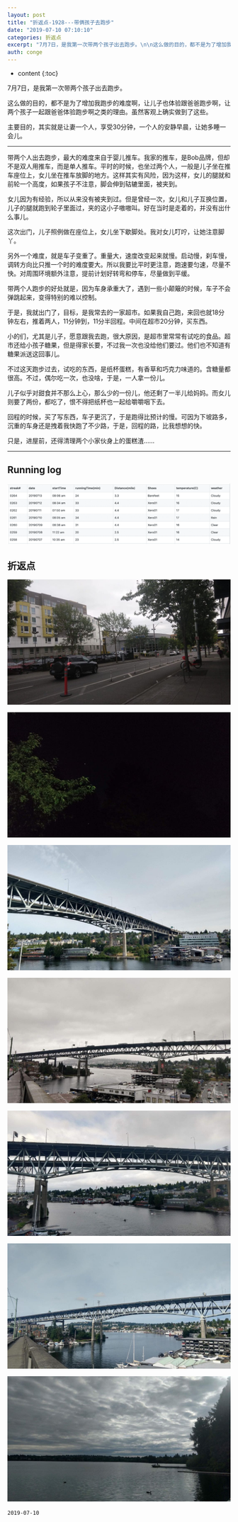 ```yaml
---
layout: post
title: "折返点-1928---带俩孩子去跑步"
date: "2019-07-10 07:10:10"
categories: 折返点
excerpt: "7月7日，是我第一次带两个孩子出去跑步。\n\n这么做的目的，都不是为了增加我跑步的难度啊，让儿子也体验跟爸爸跑步啊，让两个孩子一起跟爸爸体验跑步啊之类的理由。虽然客观上确实做到了这..."
auth: conge
---
```

* content
{:toc}

7月7日，是我第一次带两个孩子出去跑步。

这么做的目的，都不是为了增加我跑步的难度啊，让儿子也体验跟爸爸跑步啊，让两个孩子一起跟爸爸体验跑步啊之类的理由。虽然客观上确实做到了这些。

主要目的，其实就是让妻一个人，享受30分钟，一个人的安静早晨，让她多睡一会儿。

----

带两个人出去跑步，最大的难度来自于婴儿推车。我家的推车，是Bob品牌，但却不是双人用推车，而是单人推车。平时的时候，也坐过两个人，一般是儿子坐在推车座位上，女儿坐在推车放脚的地方。这样其实有风险，因为这样，女儿的腿就和前轮一个高度，如果孩子不注意，脚会伸到轱辘里面，被夹到。

女儿因为有经验，所以从来没有被夹到过。但是曾经一次，女儿和儿子互换位置，儿子的腿就跑到轮子里面过，夹的这小子嗷嗷叫。好在当时是走着的，并没有出什么事儿。

这次出门，儿子照例做在座位上，女儿坐下歇脚处。我对女儿叮咛，让她注意脚丫。

另外一个难度，就是车子变重了。重量大，速度改变起来就慢。启动慢，刹车慢，调转方向比只推一个时的难度要大。所以我要比平时更注意，跑速要匀速，尽量不快。对周围环境额外注意，提前计划好转弯和停车，尽量做到平缓。

带两个人跑步的好处就是，因为车身承重大了，遇到一些小颠簸的时候，车子不会弹跳起来，变得特别的难以控制。

于是，我就出门了，目标，是我常去的一家超市。如果我自己跑，来回也就18分钟左右，推着两人，11分钟到，11分半回程。中间在超市20分钟，买东西。

小的们，尤其是儿子，愿意跟我去跑，很大原因，是超市里常常有试吃的食品。超市还给小孩子糖果，但是得家长要，不过我一次也没给他们要过。他们也不知道有糖果派送这回事儿。

不过这天跑步过去，试吃的东西，是纸杯蛋糕，有香草和巧克力味道的。含糖量都很高。不过，偶尔吃一次，也没啥，于是，一人拿一份儿。

儿子似乎对甜食并不那么上心，那么少的一份儿，他还剩了一半儿给妈妈。而女儿则要了两份，都吃了，恨不得把纸杯也一起给嚼嚼咽下去。

回程的时候，买了写东西，车子更沉了，于是跑得比预计的慢。可因为下坡路多，沉重的车身还是拽着我快跑了不少路，于是，回程的路，比我想想的快。

只是，进屋前，还得清理两个小家伙身上的蛋糕渣……

----

## Running log
![Running log week 29, 2019](/assets/images/折返点/118382-b98f70ac58519b20.png)

## 折返点

![20190707.jpg](/assets/images/折返点/118382-3456a5023780c6aa.jpg)

![20190708.jpg](/assets/images/折返点/118382-707332c6f97c1693.jpg)

![20190709.jpg](/assets/images/折返点/118382-f55285474c7c6392.jpg)

![20190710.jpg](/assets/images/折返点/118382-a8a274d776598f63.jpg)

![20190711.jpg](/assets/images/折返点/118382-32eb130e589f1c8e.jpg)

![20190712.jpg](/assets/images/折返点/118382-11669cabaf1a379d.jpg)

![20190713.jpg](/assets/images/折返点/118382-18282abfd2e9199c.jpg)


```
2019-07-10
```
